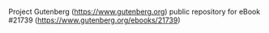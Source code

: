 Project Gutenberg (https://www.gutenberg.org) public repository for eBook #21739 (https://www.gutenberg.org/ebooks/21739)
